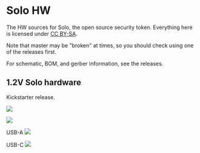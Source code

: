 # Solo HW

The HW sources for Solo, the open source security token.  Everything here is licensed under [CC BY-SA](https://creativecommons.org/licenses/by-sa/2.0/).

Note that master may be "broken" at times, so you should check using one of the releases first.

For schematic, BOM, and gerber information, see the releases.


## 1.2V Solo hardware

Kickstarter release.

![](https://i.imgur.com/DkZmmps.jpg)

![](https://i.imgur.com/cnh2z5T.jpg)

USB-A
![](https://i.imgur.com/pqZNH43.png)

USB-C
![](https://i.imgur.com/zEUAuZF.png)
